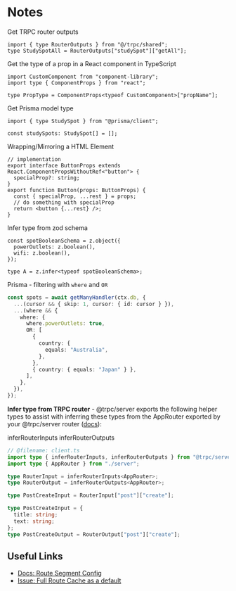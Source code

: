 # Notes

Get TRPC router outputs

```tsx
import { type RouterOutputs } from "@/trpc/shared";
type StudySpotAll = RouterOutputs["studySpot"]["getAll"];
```

Get the type of a prop in a React component in TypeScript

```tsx
import CustomComponent from "component-library";
import type { ComponentProps } from "react";

type PropType = ComponentProps<typeof CustomComponent>["propName"];
```

Get Prisma model type

```tsx
import { type StudySpot } from "@prisma/client";

const studySpots: StudySpot[] = [];
```

Wrapping/Mirroring a HTML Element

```tsx
// implementation
export interface ButtonProps extends React.ComponentPropsWithoutRef<"button"> {
  specialProp?: string;
}
export function Button(props: ButtonProps) {
  const { specialProp, ...rest } = props;
  // do something with specialProp
  return <button {...rest} />;
}
```

Infer type from zod schema

```tsx
const spotBooleanSchema = z.object({
  powerOutlets: z.boolean(),
  wifi: z.boolean(),
});

type A = z.infer<typeof spotBooleanSchema>;
```

Prisma - filtering with `where` and `OR`

```ts
const spots = await getManyHandler(ctx.db, {
  ...(cursor && { skip: 1, cursor: { id: cursor } }),
  ...(where && {
    where: {
      where.powerOutlets: true,
      OR: [
        {
          country: {
            equals: "Australia",
          },
        },
        { country: { equals: "Japan" } },
      ],
    },
  }),
});
```

**Infer type from TRPC router** - @trpc/server exports the following helper types to assist with inferring these types from the AppRouter exported by your @trpc/server router ([docs](https://trpc.io/docs/client/vanilla/infer-types)):

inferRouterInputs<TRouter>
inferRouterOutputs<TRouter>

```ts
// @filename: client.ts
import type { inferRouterInputs, inferRouterOutputs } from "@trpc/server";
import type { AppRouter } from "./server";

type RouterInput = inferRouterInputs<AppRouter>;
type RouterOutput = inferRouterOutputs<AppRouter>;

type PostCreateInput = RouterInput["post"]["create"];

type PostCreateInput = {
  title: string;
  text: string;
};
type PostCreateOutput = RouterOutput["post"]["create"];
```

## Useful Links

- [Docs: Route Segment Config](https://nextjs.org/docs/app/api-reference/file-conventions/route-segment-config#options)
- [Issue: Full Route Cache as a default](https://github.com/t3-oss/create-t3-app/issues/1663)
